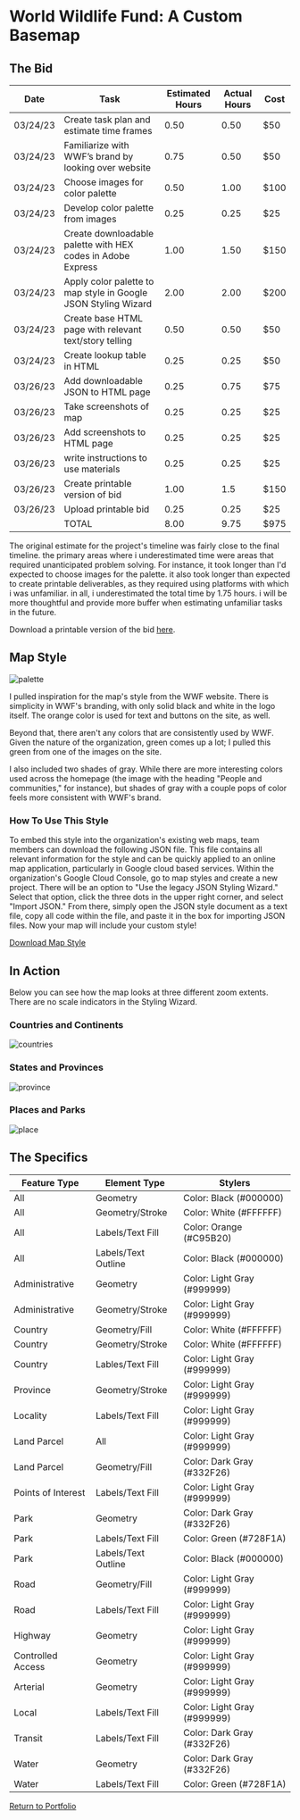 # World Wildlife Fund: A Custom Basemap

## The Bid

| Date | Task | Estimated Hours | Actual Hours | Cost |
| ------------- | ------------- | ------------- | ------------- | ------------- |
| 03/24/23	| Create task plan and estimate time frames	|	0.50	|	0.50	|	$50	|
|03/24/23 |	Familiarize with WWF’s brand by looking over website |	0.75	|	0.50	|	$50	|
|03/24/23	|	Choose images for color palette	|	0.50	|	1.00	|	$100	|
|03/24/23	|	Develop color palette from images	|	0.25	|	0.25	|	$25	|
|03/24/23	|	Create downloadable palette with HEX codes in Adobe Express	|	1.00	|	1.50	|	$150	|
|03/24/23	|	Apply color palette to map style in Google JSON Styling Wizard	|	2.00	|	2.00	|	$200	|
|03/24/23	|	Create base HTML page with relevant text/story telling	|	0.50	|	0.50	|	$50	|
|03/24/23	|	Create lookup table in HTML	|	0.25	|	0.25	|	$50	|
|03/26/23	|	Add downloadable JSON to HTML page	|	0.25	|	0.75	|	$75	|
|03/26/23	|	Take screenshots of map	| 0.25	|	0.25	|	$25	|
|03/26/23	|	Add screenshots to HTML page	|	0.25	|	0.25	|	$25	|
|03/26/23	|	write instructions to use materials	|	0.25	|	0.25	|	$25	|
|03/26/23	|	Create printable version of bid	|	1.00	|	1.5	|	$150	|
|03/26/23	|	Upload printable bid	|	0.25	|	0.25	|	$25	|
| 	|	TOTAL	| 8.00	|	9.75	|	$975	|

The original estimate for the project's timeline was fairly close to the final timeline. the primary areas where i underestimated time were areas that required unanticipated problem solving. For instance, it took longer than I'd expected to choose images for the palette. it also took longer than expected to create printable deliverables, as they required using platforms with which i was unfamiliar. in all, i underestimated the total time by 1.75 hours. i will be more thoughtful and provide more buffer when estimating unfamiliar tasks in the future.

Download a printable version of the bid [here](https://taypopp.github.io/Popp-Portfolio/ProjectBid.pdf).

## Map Style

![palette](https://taypopp.github.io/Popp-Portfolio/palette.png)

I pulled inspiration for the map's style from the WWF website. There is simplicity in WWF's branding, with only solid black and white in the logo itself. The orange color is used for text and buttons on the site, as well.

Beyond that, there aren't any colors that are consistently used by WWF. Given the nature of the organization, green comes up a lot; I pulled this green from one of the images on the site.

I also included two shades of gray. While there are more interesting colors used across the homepage (the image with the heading "People and communities," for instance), but shades of gray with a couple pops of color feels more consistent with WWF's brand.

### How To Use This Style

To embed this style into the organization's existing web maps, team members can download the following JSON file. This file contains all relevant information for the style and can be quickly applied to an online map application, particularly in Google cloud based services. Within the organization's Google Cloud Console, go to map styles and create a new project. There will be an option to "Use the legacy JSON Styling Wizard." Select that option, click the three dots in the upper right corner, and select "Import JSON." From there, simply open the JSON style document as a text file, copy all code within the file, and paste it in the box for importing JSON files. Now your map will include your custom style!

<a id="raw-url" href="https://raw.githubusercontent.com/taypopp/Popp-Portfolio/master/WWFbasemap.json">Download Map Style</a>

## In Action

Below you can see how the map looks at three different zoom extents. There are no scale indicators in the Styling Wizard.

### Countries and Continents

![countries](https://taypopp.github.io/Popp-Portfolio/countries.png)

### States and Provinces

![province](https://taypopp.github.io/Popp-Portfolio/province.png)

### Places and Parks

![place](https://taypopp.github.io/Popp-Portfolio/place.png)

## The Specifics

| Feature Type | Element Type | Stylers |
| ------------- | ------------- | ------------- |
| All | Geometry | Color: Black (#000000) |
| All | Geometry/Stroke | Color: White (#FFFFFF) |
| All | Labels/Text Fill | Color: Orange (#C95B20) |
| All | Labels/Text Outline | Color: Black (#000000) |
| Administrative | Geometry | Color: Light Gray (#999999) |
| Administrative | Geometry/Stroke | Color: Light Gray (#999999) |
| Country | Geometry/Fill | Color: White (#FFFFFF) |
| Country | Geometry/Stroke | Color: White (#FFFFFF) |
| Country | Lables/Text Fill | Color: Light Gray (#999999) |
| Province | Geometry/Stroke | Color: Light Gray (#999999) |
| Locality | Labels/Text Fill | Color: Light Gray (#999999) |
| Land Parcel | All | Color: Light Gray (#999999) |
| Land Parcel | Geometry/Fill | Color: Dark Gray (#332F26) |
| Points of Interest | Labels/Text Fill | Color: Light Gray (#999999) |
| Park | Geometry | Color: Dark Gray (#332F26) |
| Park | Labels/Text Fill | Color: Green (#728F1A) |
| Park | Labels/Text Outline | Color: Black (#000000) |
| Road | Geometry/Fill | Color: Light Gray (#999999) |
| Road | Labels/Text Fill | Color: Light Gray (#999999) |
| Highway | Geometry | Color: Light Gray (#999999) |
| Controlled Access | Geometry | Color: Light Gray (#999999) |
| Arterial | Geometry | Color: Light Gray (#999999) |
| Local | Labels/Text Fill | Color: Light Gray (#999999) |
| Transit | Labels/Text Fill | Color: Dark Gray (#332F26) |
| Water | Geometry | Color: Dark Gray (#332F26) |
| Water | Labels/Text Fill | Color: Green (#728F1A) |

[Return to Portfolio](https://taypopp.github.io/Popp-Portfolio)
